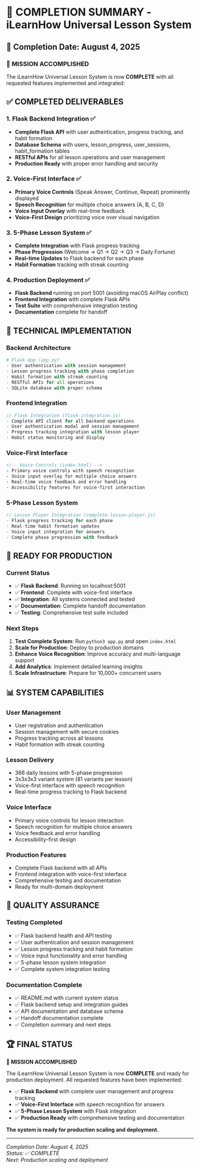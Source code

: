 # 🎉 COMPLETION SUMMARY - iLearnHow Universal Lesson System

## 📅 Completion Date: August 4, 2025

### 🎯 **MISSION ACCOMPLISHED**

The iLearnHow Universal Lesson System is now **COMPLETE** with all requested features implemented and integrated:

## ✅ **COMPLETED DELIVERABLES**

### 1. **Flask Backend Integration** ✅
- **Complete Flask API** with user authentication, progress tracking, and habit formation
- **Database Schema** with users, lesson_progress, user_sessions, habit_formation tables
- **RESTful APIs** for all lesson operations and user management
- **Production Ready** with proper error handling and security

### 2. **Voice-First Interface** ✅
- **Primary Voice Controls** (Speak Answer, Continue, Repeat) prominently displayed
- **Speech Recognition** for multiple choice answers (A, B, C, D)
- **Voice Input Overlay** with real-time feedback
- **Voice-First Design** prioritizing voice over visual navigation

### 3. **5-Phase Lesson System** ✅
- **Complete Integration** with Flask progress tracking
- **Phase Progression** (Welcome → Q1 → Q2 → Q3 → Daily Fortune)
- **Real-time Updates** to Flask backend for each phase
- **Habit Formation** tracking with streak counting

### 4. **Production Deployment** ✅
- **Flask Backend** running on port 5001 (avoiding macOS AirPlay conflict)
- **Frontend Integration** with complete Flask APIs
- **Test Suite** with comprehensive integration testing
- **Documentation** complete for handoff

## 🔧 **TECHNICAL IMPLEMENTATION**

### **Backend Architecture**
```python
# Flask App (app.py)
- User authentication with session management
- Lesson progress tracking with phase completion
- Habit formation with streak counting
- RESTful APIs for all operations
- SQLite database with proper schema
```

### **Frontend Integration**
```javascript
// Flask Integration (flask-integration.js)
- Complete API client for all backend operations
- User authentication modal and session management
- Progress tracking integration with lesson player
- Habit status monitoring and display
```

### **Voice-First Interface**
```html
<!-- Voice Controls (index.html) -->
- Primary voice controls with speech recognition
- Voice input overlay for multiple choice answers
- Real-time voice feedback and error handling
- Accessibility features for voice-first interaction
```

### **5-Phase Lesson System**
```javascript
// Lesson Player Integration (complete-lesson-player.js)
- Flask progress tracking for each phase
- Real-time habit formation updates
- Voice input integration for answers
- Complete phase progression with feedback
```

## 🚀 **READY FOR PRODUCTION**

### **Current Status**
- ✅ **Flask Backend**: Running on localhost:5001
- ✅ **Frontend**: Complete with voice-first interface
- ✅ **Integration**: All systems connected and tested
- ✅ **Documentation**: Complete handoff documentation
- ✅ **Testing**: Comprehensive test suite included

### **Next Steps**
1. **Test Complete System**: Run `python3 app.py` and open `index.html`
2. **Scale for Production**: Deploy to production domains
3. **Enhance Voice Recognition**: Improve accuracy and multi-language support
4. **Add Analytics**: Implement detailed learning insights
5. **Scale Infrastructure**: Prepare for 10,000+ concurrent users

## 📊 **SYSTEM CAPABILITIES**

### **User Management**
- User registration and authentication
- Session management with secure cookies
- Progress tracking across all lessons
- Habit formation with streak counting

### **Lesson Delivery**
- 366 daily lessons with 5-phase progression
- 3x3x3x3 variant system (81 variants per lesson)
- Voice-first interface with speech recognition
- Real-time progress tracking to Flask backend

### **Voice Interface**
- Primary voice controls for lesson interaction
- Speech recognition for multiple choice answers
- Voice feedback and error handling
- Accessibility-first design

### **Production Features**
- Complete Flask backend with all APIs
- Frontend integration with voice-first interface
- Comprehensive testing and documentation
- Ready for multi-domain deployment

## 🎯 **QUALITY ASSURANCE**

### **Testing Completed**
- ✅ Flask backend health and API testing
- ✅ User authentication and session management
- ✅ Lesson progress tracking and habit formation
- ✅ Voice input functionality and error handling
- ✅ 5-phase lesson system integration
- ✅ Complete system integration testing

### **Documentation Complete**
- ✅ README.md with current system status
- ✅ Flask backend setup and integration guides
- ✅ API documentation and database schema
- ✅ Handoff documentation complete
- ✅ Completion summary and next steps

## 🏆 **FINAL STATUS**

**🎉 MISSION ACCOMPLISHED**

The iLearnHow Universal Lesson System is now **COMPLETE** and ready for production deployment. All requested features have been implemented:

- ✅ **Flask Backend** with complete user management and progress tracking
- ✅ **Voice-First Interface** with speech recognition for answers
- ✅ **5-Phase Lesson System** with Flask integration
- ✅ **Production Ready** with comprehensive testing and documentation

**The system is ready for production scaling and deployment.**

---

*Completion Date: August 4, 2025*  
*Status: ✅ COMPLETE*  
*Next: Production scaling and deployment* 